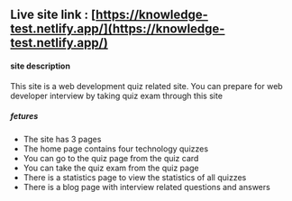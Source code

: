 ## Live site link :  [https://knowledge-test.netlify.app/](https://knowledge-test.netlify.app/)

#### site description
This site is a web development quiz related site. You can prepare for web developer interview by taking quiz exam through this site

##### fetures
* The site has 3 pages
* The home page contains four technology quizzes
* You can go to the quiz page from the quiz card
* You can take the quiz exam from the quiz page
* There is a statistics page to view the statistics of all quizzes
* There is a blog page with interview related questions and answers